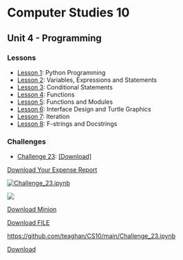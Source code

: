 # Computer Studies 10

## Unit 4 - Programming

### Lessons

- [Lesson 1](./Unit4_Lesson1.ipynb): Python Programming 
- [Lesson 2](./Unit4_Lesson2.ipynb): Variables, Expressions and Statements
- [Lesson 3](./Unit4_Lesson3.ipynb): Conditional Statements
- [Lesson 4](./Unit4_Lesson4.ipynb): Functions
- [Lesson 5](./Unit4_Lesson5.ipynb): Functions and Modules
- [Lesson 6](./Unit4_Lesson6.ipynb): Interface Design and Turtle Graphics
- [Lesson 7](./Unit4_Lesson7.ipynb): Iteration
- [Lesson 8](./Unit4_Lesson8.ipynb): F-strings and Docstrings

### Challenges

- [Challenge 23](./Challenge_23.ipynb):  [[Download]]()

<a href="https://raw.githubusercontent.com/teaghan/CS10/main/Challenge_23.ipynb?forcedownload=1" download="Challenge_23.ipynb">Download Your Expense Report</a>



<a download="Challenge_23.ipynb" href="https://raw.githubusercontent.com/teaghan/CS10/main/" title="Challenge_23">
    <img alt="Challenge_23.ipynb" src="https://raw.githubusercontent.com/teaghan/CS10/main/">
</a>

<a href="https://raw.githubusercontent.com/teaghan/CS10/main/Challenge_23.ipynb" download="Challenge_23.ipynb"><img src="https://raw.githubusercontent.com/teaghan/CS10/main/Challenge_23.ipynb" /></a>


[Download Minion](https://octodex.github.com/images/minion.png "download")

<a id="raw-url" href="https://raw.githubusercontent.com/teaghan/CS10/main/Challenge_23.ipynb?forcedownload=1">Download FILE</a>

https://github.com/teaghan/CS10/main/Challenge_23.ipynb

<a href="https://octodex.github.com/images/minion.png" title="Download" download>Download</a>

